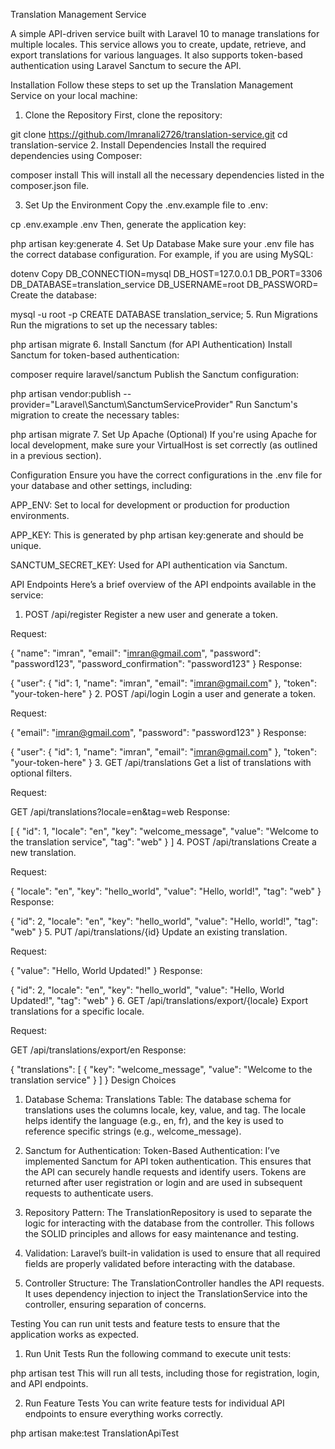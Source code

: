 Translation Management Service


A simple API-driven service built with Laravel 10 to manage translations for multiple locales. This service allows you to create, update, retrieve, and export translations for various languages. It also supports token-based authentication using Laravel Sanctum to secure the API.

Installation
Follow these steps to set up the Translation Management Service on your local machine:

1. Clone the Repository
First, clone the repository:


git clone https://github.com/Imranali2726/translation-service.git
cd translation-service
2. Install Dependencies
Install the required dependencies using Composer:


composer install
This will install all the necessary dependencies listed in the composer.json file.

3. Set Up the Environment
Copy the .env.example file to .env:


cp .env.example .env
Then, generate the application key:


php artisan key:generate
4. Set Up Database
Make sure your .env file has the correct database configuration. For example, if you are using MySQL:

dotenv
Copy
DB_CONNECTION=mysql
DB_HOST=127.0.0.1
DB_PORT=3306
DB_DATABASE=translation_service
DB_USERNAME=root
DB_PASSWORD=
Create the database:


mysql -u root -p
CREATE DATABASE translation_service;
5. Run Migrations
Run the migrations to set up the necessary tables:


php artisan migrate
6. Install Sanctum (for API Authentication)
Install Sanctum for token-based authentication:


composer require laravel/sanctum
Publish the Sanctum configuration:


php artisan vendor:publish --provider="Laravel\Sanctum\SanctumServiceProvider"
Run Sanctum's migration to create the necessary tables:

php artisan migrate
7. Set Up Apache (Optional)
If you're using Apache for local development, make sure your VirtualHost is set correctly (as outlined in a previous section).

Configuration
Ensure you have the correct configurations in the .env file for your database and other settings, including:

APP_ENV: Set to local for development or production for production environments.

APP_KEY: This is generated by php artisan key:generate and should be unique.

SANCTUM_SECRET_KEY: Used for API authentication via Sanctum.

API Endpoints
Here’s a brief overview of the API endpoints available in the service:

1. POST /api/register
Register a new user and generate a token.

Request:


{
    "name": "imran",
    "email": "imran@gmail.com",
    "password": "password123",
    "password_confirmation": "password123"
}
Response:

{
    "user": {
        "id": 1,
        "name": "imran",
        "email": "imran@gmail.com"
    },
    "token": "your-token-here"
}
2. POST /api/login
Login a user and generate a token.

Request:

{
    "email": "imran@gmail.com",
    "password": "password123"
}
Response:

{
    "user": {
        "id": 1,
        "name": "imran",
        "email": "imran@gmail.com"
    },
    "token": "your-token-here"
}
3. GET /api/translations
Get a list of translations with optional filters.

Request:

GET /api/translations?locale=en&tag=web
Response:


[
    {
        "id": 1,
        "locale": "en",
        "key": "welcome_message",
        "value": "Welcome to the translation service",
        "tag": "web"
    }
]
4. POST /api/translations
Create a new translation.

Request:

{
    "locale": "en",
    "key": "hello_world",
    "value": "Hello, world!",
    "tag": "web"
}
Response:

{
    "id": 2,
    "locale": "en",
    "key": "hello_world",
    "value": "Hello, world!",
    "tag": "web"
}
5. PUT /api/translations/{id}
Update an existing translation.

Request:

{
    "value": "Hello, World Updated!"
}
Response:

{
    "id": 2,
    "locale": "en",
    "key": "hello_world",
    "value": "Hello, World Updated!",
    "tag": "web"
}
6. GET /api/translations/export/{locale}
Export translations for a specific locale.

Request:

GET /api/translations/export/en
Response:

{
    "translations": [
        {
            "key": "welcome_message",
            "value": "Welcome to the translation service"
        }
    ]
}
Design Choices
1. Database Schema:
Translations Table: The database schema for translations uses the columns locale, key, value, and tag. The locale helps identify the language (e.g., en, fr), and the key is used to reference specific strings (e.g., welcome_message).

2. Sanctum for Authentication:
Token-Based Authentication: I’ve implemented Sanctum for API token authentication. This ensures that the API can securely handle requests and identify users. Tokens are returned after user registration or login and are used in subsequent requests to authenticate users.

3. Repository Pattern:
The TranslationRepository is used to separate the logic for interacting with the database from the controller. This follows the SOLID principles and allows for easy maintenance and testing.

4. Validation:
Laravel’s built-in validation is used to ensure that all required fields are properly validated before interacting with the database.

5. Controller Structure:
The TranslationController handles the API requests. It uses dependency injection to inject the TranslationService into the controller, ensuring separation of concerns.

Testing
You can run unit tests and feature tests to ensure that the application works as expected.

1. Run Unit Tests
Run the following command to execute unit tests:

php artisan test
This will run all tests, including those for registration, login, and API endpoints.

2. Run Feature Tests
You can write feature tests for individual API endpoints to ensure everything works correctly.

php artisan make:test TranslationApiTest

